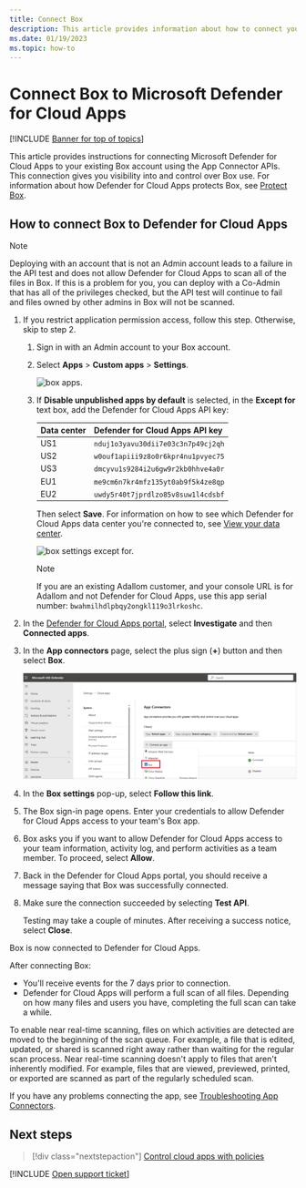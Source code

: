 ```yaml
---
title: Connect Box
description: This article provides information about how to connect your Box app to Defender for Cloud Apps using the API connector for visibility and control over use.
ms.date: 01/19/2023
ms.topic: how-to
---
```

# Connect Box to Microsoft Defender for Cloud Apps

[!INCLUDE [Banner for top of topics](includes/banner.md)]

This article provides instructions for connecting Microsoft Defender for Cloud Apps to your existing Box account using the App Connector APIs. This connection gives you visibility into and control over Box use. For information about how Defender for Cloud Apps protects Box, see [Protect Box](protect-box.md).

## How to connect Box to Defender for Cloud Apps

> [!NOTE]
> Deploying with an account that is not an Admin account leads to a failure in the API test and does not allow Defender for Cloud Apps to scan all of the files in Box. If this is a problem for you, you can deploy with a Co-Admin that has all of the privileges checked, but the API test will continue to fail and files owned by other admins in Box will not be scanned.

1. If you restrict application permission access, follow this step. Otherwise, skip to step 2.

    1. Sign in with an Admin account to your Box account.
    1. Select **Apps** > **Custom apps** > **Settings**.

         ![box apps.](media/box-apps.png "box apps")

    1. If **Disable unpublished apps by default** is selected, in the **Except for** text box, add the Defender for Cloud Apps API key:

         |Data center|Defender for Cloud Apps API key|
         |----|----|
         |US1|`nduj1o3yavu30dii7e03c3n7p49cj2qh`|
         |US2|`w0ouf1apiii9z8o0r6kpr4nu1pvyec75`|
         |US3|`dmcyvu1s9284i2u6gw9r2kb0hhve4a0r`|
         |EU1|`me9cm6n7kr4mfz135yt0ab9f5k4ze8qp`|
         |EU2|`uwdy5r40t7jprdlzo85v8suw1l4cdsbf`|

        Then select **Save**. For information on how to see which Defender for Cloud Apps data center you're connected to, see [View your data center](network-requirements.md#view-your-data-center).

        ![box settings except for.](media/box-settings-except-for.png)

        > [!NOTE]
        > If you are an existing Adallom customer, and your console URL is for Adallom and not Defender for Cloud Apps, use this app serial number: `bwahmilhdlpbqy2ongkl119o3lrkoshc`.

1. In the [Defender for Cloud Apps portal](https://portal.cloudappsecurity.com/), select **Investigate** and then **Connected apps**.

1. In the **App connectors** page, select the plus sign (**+**) button and then select **Box**.

    ![connect box.](media/connect-box.png "connect box")

1. In the **Box settings** pop-up, select **Follow this link**.

1. The Box sign-in page opens. Enter your credentials to allow Defender for Cloud Apps access to your team's Box app.

1. Box asks you if you want to allow Defender for Cloud Apps access to your team information, activity log, and perform activities as a team member. To proceed, select **Allow**.

1. Back in the Defender for Cloud Apps portal, you should receive a message saying that Box was successfully connected.

1. Make sure the connection succeeded by selecting **Test API**.

    Testing may take a couple of minutes. After receiving a success notice, select **Close**.

Box is now connected to Defender for Cloud Apps.

After connecting Box:

- You'll receive events for the 7 days prior to connection.
- Defender for Cloud Apps will perform a full scan of all files. Depending on how many files and users you have, completing the full scan can take a while.

To enable near real-time scanning, files on which activities are detected are moved to the beginning of the scan queue. For example, a file that is edited, updated, or shared is scanned right away rather than waiting for the regular scan process. Near real-time scanning doesn't apply to files that aren't inherently modified. For example, files that are viewed, previewed, printed, or exported are scanned as part of the regularly scheduled scan.

If you have any problems connecting the app, see [Troubleshooting App Connectors](troubleshooting-api-connectors-using-error-messages.md).

## Next steps

> [!div class="nextstepaction"]
> [Control cloud apps with policies](control-cloud-apps-with-policies.md)

[!INCLUDE [Open support ticket](includes/support.md)]
